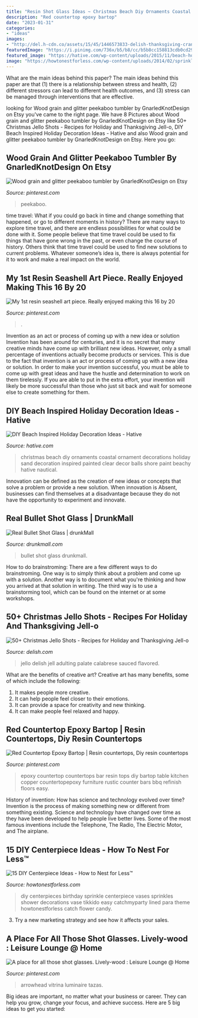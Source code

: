 ```yaml
---
title: "Resin Shot Glass Ideas ~ Christmas Beach Diy Ornaments Coastal Ornament Decorations Holiday Sand Decoration Inspired Painted Clear Decor Balls Shore Paint Beachy Hative Nautical"
description: "Red countertop epoxy bartop"
date: "2023-01-31"
categories:
- "ideas"
images:
- "http://del.h-cdn.co/assets/15/45/1446573833-delish-thanksgiving-cranberry-jello-shots-vertical.png"
featuredImage: "https://i.pinimg.com/736x/b5/b8/cc/b5b8cc158813cdb0cd2997a4e9abbc23--epoxy-countertop-countertops.jpg"
featured_image: "https://hative.com/wp-content/uploads/2015/11/beach-holiday-decorations/10-diy-beach-inspired-holiday-decoration-ideas.jpg"
image: "https://howtonestforless.com/wp-content/uploads/2014/02/sprinkle-vases.jpg"
---
```



What are the main ideas behind this paper?
The main ideas behind this paper are that (1) there is a relationship between stress and health, (2) different stressors can lead to different health outcomes, and (3) stress can be managed through interventions that are effective.

	

		
looking for Wood grain and glitter peekaboo tumbler by GnarledKnotDesign on Etsy you've came to the right page. We have 8 Pictures about Wood grain and glitter peekaboo tumbler by GnarledKnotDesign on Etsy like 50+ Christmas Jello Shots - Recipes for Holiday and Thanksgiving Jell-o, DIY Beach Inspired Holiday Decoration Ideas - Hative and also Wood grain and glitter peekaboo tumbler by GnarledKnotDesign on Etsy. Here you go:
		
    
## Wood Grain And Glitter Peekaboo Tumbler By GnarledKnotDesign On Etsy

<img loading=lazy src="https://i.pinimg.com/736x/3e/ad/23/3ead2327c1550d3c43096e810f53b022.jpg" onerror="this.onerror=null;this.src='https://tse3.mm.bing.net/th?id=OIP.30e6_OoARruVYonmU3DlFAHaJ3&amp;pid=15.1';" alt="Wood grain and glitter peekaboo tumbler by GnarledKnotDesign on Etsy">

_Source: pinterest.com_

>peekaboo. 

	

time travel: What if you could go back in time and change something that happened, or go to different moments in history?
There are many ways to explore time travel, and there are endless possibilities for what could be done with it. Some people believe that time travel could be used to fix things that have gone wrong in the past, or even change the course of history. Others think that time travel could be used to find new solutions to current problems. Whatever someone’s idea is, there is always potential for it to work and make a real impact on the world.

    
## My 1st Resin Seashell Art Piece. Really Enjoyed Making This 16 By 20

<img loading=lazy src="https://i.pinimg.com/736x/96/0e/77/960e7729f44f24164f77aca6049be73b.jpg" onerror="this.onerror=null;this.src='https://tse3.mm.bing.net/th?id=OIP.OQtJAyQyW6zBbgFeN-eSswHaJ3&amp;pid=15.1';" alt="My 1st resin seashell art piece. Really enjoyed making this 16 by 20">

_Source: pinterest.com_

>. 

	

Invention as an act or process of coming up with a new idea or solution
Invention has been around for centuries, and it is no secret that many creative minds have come up with brilliant new ideas. However, only a small percentage of inventions actually become products or services. This is due to the fact that invention is an act or process of coming up with a new idea or solution. In order to make your invention successful, you must be able to come up with great ideas and have the hustle and determination to work on them tirelessly. If you are able to put in the extra effort, your invention will likely be more successful than those who just sit back and wait for someone else to create something for them.

    
## DIY Beach Inspired Holiday Decoration Ideas - Hative

<img loading=lazy src="https://hative.com/wp-content/uploads/2015/11/beach-holiday-decorations/10-diy-beach-inspired-holiday-decoration-ideas.jpg" onerror="this.onerror=null;this.src='https://tse1.mm.bing.net/th?id=OIP.r1IdkV5prREjh83S7yJmmwHaLG&amp;pid=15.1';" alt="DIY Beach Inspired Holiday Decoration Ideas - Hative">

_Source: hative.com_

>christmas beach diy ornaments coastal ornament decorations holiday sand decoration inspired painted clear decor balls shore paint beachy hative nautical. 

	

Innovation can be defined as the creation of new ideas or concepts that solve a problem or provide a new solution. When innovation is Absent, businesses can find themselves at a disadvantage because they do not have the opportunity to experiment and innovate.

    
## Real Bullet Shot Glass | DrunkMall

<img loading=lazy src="http://www.drunkmall.com/wp-content/uploads/2016/03/Real-Bullet-Shot-GlassFB.png" onerror="this.onerror=null;this.src='https://tse1.mm.bing.net/th?id=OIP.vC1gY3bU-NlOGv6l296MdwHaD4&amp;pid=15.1';" alt="Real Bullet Shot Glass | drunkMall">

_Source: drunkmall.com_

>bullet shot glass drunkmall. 

	

How to do brainstroming:
There are a few different ways to do brainstroming. One way is to simply think about a problem and come up with a solution. Another way is to document what you're thinking and how you arrived at that solution in writing. The third way is to use a brainstorming tool, which can be found on the internet or at some workshops.

    
## 50+ Christmas Jello Shots - Recipes For Holiday And Thanksgiving Jell-o

<img loading=lazy src="http://del.h-cdn.co/assets/15/45/1446573833-delish-thanksgiving-cranberry-jello-shots-vertical.png" onerror="this.onerror=null;this.src='https://tse1.mm.bing.net/th?id=OIP.tQpNeLtx0WQTktJIhGmG0gHaLJ&amp;pid=15.1';" alt="50+ Christmas Jello Shots - Recipes for Holiday and Thanksgiving Jell-o">

_Source: delish.com_

>jello delish jell adulting palate calabrese sauced flavored. 

	

What are the benefits of creative art?
Creative art has many benefits, some of which include the following: 
1. It makes people more creative.
2. It can help people feel closer to their emotions.
3. It can provide a space for creativity and new thinking.
4. It can make people feel relaxed and happy.

    
## Red Countertop Epoxy Bartop | Resin Countertops, Diy Resin Countertops

<img loading=lazy src="https://i.pinimg.com/736x/b5/b8/cc/b5b8cc158813cdb0cd2997a4e9abbc23--epoxy-countertop-countertops.jpg" onerror="this.onerror=null;this.src='https://tse2.mm.bing.net/th?id=OIP.XnahP12ltnPdi6vaoBzRfAHaJ4&amp;pid=15.1';" alt="Red Countertop Epoxy Bartop | Resin countertops, Diy resin countertops">

_Source: pinterest.com_

>epoxy countertop countertops bar resin tops diy bartop table kitchen copper countertopepoxy furniture rustic counter bars bbq refinish floors easy. 

	

History of invention: How has science and technology evolved over time?
Invention is the process of making something new or different from something existing. Science and technology have changed over time as they have been developed to help people live better lives. Some of the most famous inventions include the Telephone, The Radio, The Electric Motor, and The airplane.

    
## 15 DIY Centerpiece Ideas - How To Nest For Less™

<img loading=lazy src="https://howtonestforless.com/wp-content/uploads/2014/02/sprinkle-vases.jpg" onerror="this.onerror=null;this.src='https://tse3.mm.bing.net/th?id=OIP.2ZMzkzxQ_r5I3DautvRfWwHaLI&amp;pid=15.1';" alt="15 DIY Centerpiece Ideas - How to Nest for Less™">

_Source: howtonestforless.com_

>diy centerpieces birthday sprinkle centerpiece vases sprinkles shower decorations vase tikkido easy catchmyparty lined para theme howtonestforless catch flower candy. 

	

3. Try a new marketing strategy and see how it affects your sales.

    
## A Place For All Those Shot Glasses. Lively-wood : Leisure Lounge @ Home

<img loading=lazy src="https://i.pinimg.com/originals/52/01/87/5201877eef5fe0caa6c824343c7e0236.jpg" onerror="this.onerror=null;this.src='https://tse4.mm.bing.net/th?id=OIP.U-l9wQo5DrY9qdsVIUn5kQAAAA&amp;pid=15.1';" alt="A place for all those shot glasses. Lively-wood : Leisure Lounge @ Home">

_Source: pinterest.com_

>arrowhead vitrina luminaire tazas. 

	

Big ideas are important, no matter what your business or career. They can help you grow, change your focus, and achieve success. Here are 5 big ideas to get you started: 

